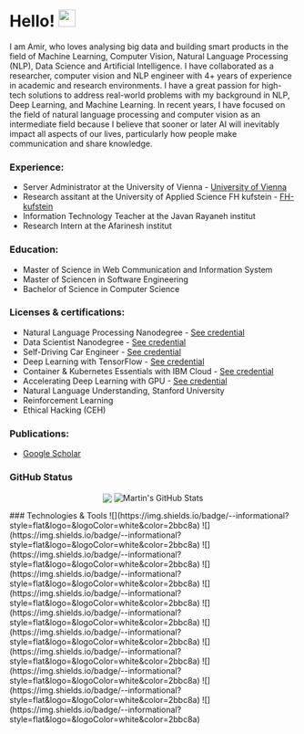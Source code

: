 # Hello! <img src="https://raw.githubusercontent.com/MartinHeinz/MartinHeinz/master/wave.gif" width="30px">

I am Amir, who loves analysing big data and building smart products in the field of Machine Learning, Computer Vision, Natural Language Processing (NLP), Data Science and Artificial Intelligence.  I have collaborated as a researcher, computer vision and NLP engineer with 4+ years of experience in academic and research environments. I have a great passion for high-tech solutions to address real-world problems with my background in NLP, Deep Learning, and Machine Learning. In recent years, I have focused on the field of natural language processing and computer vision as an intermediate field because I believe that sooner or later AI will inevitably impact all aspects of our lives, particularly how people make communication and share knowledge.



### Experience:

* Server Administrator at the University of Vienna - [University of Vienna](https://dm.cs.univie.ac.at/team/person/114780/)
* Research assitant at the University of Applied Science FH kufstein - [FH-kufstein](https://www.fh-kufstein.ac.at)
* Information Technology Teacher at the Javan Rayaneh institut 
* Research Intern at the Afarinesh institut 

### Education:
* Master of Science in Web Communication and Information System
* Master of Sciencen in Software Engineering
* Bachelor of Science in Computer Science

### Licenses & certifications:

* Natural Language Processing Nanodegree -  [See credential](https://confirm.udacity.com/YJJZXUKL)
* Data Scientist Nanodegree - [See credential](https://confirm.udacity.com/XUDDDHDL)
* Self-Driving Car Engineer - [See credential](https://graduation.udacity.com/confirm/DDS6DNSM) 
* Deep Learning with TensorFlow - [See credential](https://courses.cognitiveclass.ai/certificates/7c2f6215801f4296ae3762946b8ebb4c) 
* Container & Kubernetes Essentials with IBM Cloud - [See credential](https://courses.cognitiveclass.ai/certificates/c941e4a12d404b7a93f20b31d1fcaffc) 
* Accelerating Deep Learning with GPU - [See credential](https://courses.cognitiveclass.ai/certificates/9aff60d6eae949c29e43edbce2ad4c65) 
* Natural Language Understanding, Stanford University 
* Reinforcement Learning
* Ethical Hacking (CEH)


### Publications:
* [Google Scholar](https://scholar.J&hl=en&oi=ao)

### GitHub Status
<p align="center"   >

  <img align="center" src="https://github-readme-stats.vercel.app/api/top-langs/?username=A2Amir&hide=java,html,tex&title_color=ffffff&text_color=c9cacc&icon_color=2bbc8a&bg_color=1d1f21&langs_count=8" />

  <img align="center" src="https://github-readme-stats.vercel.app/api?username=A2Amir&show_icons=true&line_height=27&count_private=true&title_color=ffffff&text_color=c9cacc&icon_color=2bbc8a&bg_color=1d1f21" alt="Martin's GitHub Stats" />
  

</p>     
### Technologies & Tools
![](https://img.shields.io/badge/<OS>-<Linux>-informational?style=flat&logo=<LOGO_NAME>&logoColor=white&color=2bbc8a)
![](https://img.shields.io/badge/<Framework>-<Tensorflow>-informational?style=flat&logo=<LOGO_NAME>&logoColor=white&color=2bbc8a)
![](https://img.shields.io/badge/<Tools>-<Docker>-informational?style=flat&logo=<LOGO_NAME>&logoColor=white&color=2bbc8a)
![](https://img.shields.io/badge/<Tools>-<Kubernetes>-informational?style=flat&logo=<LOGO_NAME>&logoColor=white&color=2bbc8a)
![](https://img.shields.io/badge/<WorkloadManager>-<Slurm>-informational?style=flat&logo=<LOGO_NAME>&logoColor=white&color=2bbc8a)
![](https://img.shields.io/badge/<Library>-<OpenCV>-informational?style=flat&logo=<LOGO_NAME>&logoColor=white&color=2bbc8a)
![](https://img.shields.io/badge/<Library>-<HuggingFace>-informational?style=flat&logo=<LOGO_NAME>&logoColor=white&color=2bbc8a)
![](https://img.shields.io/badge/<Library>-<Matplotlib>-informational?style=flat&logo=<LOGO_NAME>&logoColor=white&color=2bbc8a)
![](https://img.shields.io/badge/<Library>-<scikit-learn>-informational?style=flat&logo=<LOGO_NAME>&logoColor=white&color=2bbc8a)
![](https://img.shields.io/badge/<Library>-<Pandas>-informational?style=flat&logo=<LOGO_NAME>&logoColor=white&color=2bbc8a)
![](https://img.shields.io/badge/<Library>-<SQLite>-informational?style=flat&logo=<LOGO_NAME>&logoColor=white&color=2bbc8a)



